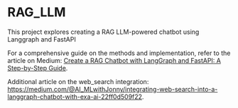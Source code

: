 # RAG_LLM

This project explores creating a RAG LLM-powered chatbot using Langgraph and FastAPI

For a comprehensive guide on the methods and implementation, refer to the article on Medium: [Create a RAG Chatbot with LangGraph and FastAPI: A Step-by-Step Guide](https://medium.com/@AI_MLwithJonny/create-a-rag-chatbot-with-langgraph-and-fastapi-a-step-by-step-guide-4c2fbc33ed46).

Additional article on the web_search integration: https://medium.com/@AI_MLwithJonny/integrating-web-search-into-a-langgraph-chatbot-with-exa-ai-22ff0d509f22.

